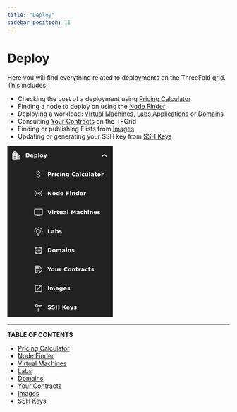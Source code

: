 ```yaml
---
title: "Deploy"
sidebar_position: 11
---
```


# Deploy

Here you will find everything related to deployments on the ThreeFold grid. This includes:

- Checking the cost of a deployment using [Pricing Calculator](./pricing_calculator.md)
- Finding a node to deploy on using the [Node Finder](./node_finder.md)
- Deploying a workload: [Virtual Machines](../solutions/vm_intro.md), [Labs Applications](./applications) or [Domains](../solutions/domains.md)
- Consulting [Your Contracts](./your_contracts.md) on the TFGrid
- Finding or publishing Flists from [Images](./images.md)
- Updating or generating your SSH key from [SSH Keys](./ssh_keys.md)

![](./img/dashboard_deploy.png)

***

**TABLE OF CONTENTS**

- [Pricing Calculator](./pricing_calculator.md)
- [Node Finder](./node_finder.md)
- [Virtual Machines](../solutions/vm_intro.md)
- [Labs](./applications)
- [Domains](../solutions/domains.md)
- [Your Contracts](./your_contracts.md)
- [Images](./images.md)
- [SSH Keys](./ssh_keys.md)